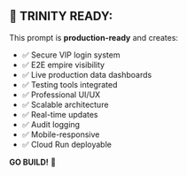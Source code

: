 ## 💪 TRINITY READY:

This prompt is **production-ready** and creates:
- ✅ Secure VIP login system
- ✅ E2E empire visibility
- ✅ Live production data dashboards
- ✅ Testing tools integrated
- ✅ Professional UI/UX
- ✅ Scalable architecture
- ✅ Real-time updates
- ✅ Audit logging
- ✅ Mobile-responsive
- ✅ Cloud Run deployable

**GO BUILD!** 🚀
